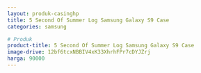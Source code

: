 ```yaml
---
layout: produk-casinghp
title: 5 Second Of Summer Log Samsung Galaxy S9 Case
categories: samsung

# Produk
product-title: 5 Second Of Summer Log Samsung Galaxy S9 Case
image-drive: 12bf6tcxNBBIV4xK33XhrhFPr7cDYJZrj
harga: 90000
---
```

